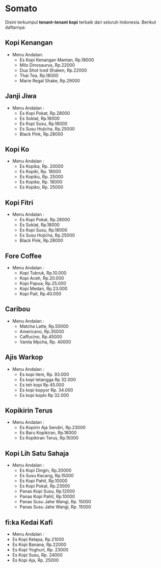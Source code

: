 # Somato

Disini terkumpul **tenant-tenant kopi** terbaik dari seluruh Indonesia. Berikut daftarnya:

## Kopi Kenangan
- Menu Andalan:
  - Es Kopi Kenangan Mantan, Rp.18000
  - Milo Dinosaurus, Rp.22000
  - Dua Shot Iced Shaken, Rp.22000
  - Thai Tea, Rp.18000
  - Marie Regal Shake, Rp.29000

## Janji Jiwa
- Menu Andalan :
  - Es Kopi Pokat, Rp.28000
  - Es Soklat, Rp.18000
  - Es Kopi Susu, Rp.18000
  - Es Susu Hojicha, Rp.25000
  - Black Pink, Rp.28000

## Kopi Ko
- Menu Andalan :
  - Es Kopika, Rp. 20000
  - Es Kopiki, Rp. 18000
  - Es Kopiku, Rp. 25000
  - Es Kopike, Rp. 18000
  - Es Kopiko, Rp. 25000

## Kopi Fitri
- Menu Andalan :
  - Es Kopi Pokat, Rp.28000
  - Es Soklat, Rp.18000
  - Es Kopi Susu, Rp.18000
  - Es Susu Hojicha, Rp.25000
  - Black Pink, Rp.28000

## Fore Coffee
  - Menu Andalan :
    - Kopi Tubruk, Rp.10.000
    - Kopi Aceh, Rp.20.000
    - Kopi Papua, Rp.25.000
    - Kopi Medan, Rp.23.000
    - Kopi Pait, Rp.40.000

## Caribou
- Menu Andalan :
  - Matcha Latte, Rp.50000
  - Americano, Rp.35000
  - Caffucino, Rp.45000
  - Vanila Mpcha, Rp. 40000

## Ajis Warkop
- Menu Andalan :
  - Es kopi item, Rp. 93.000
  - Es kopi tetangga Rp 32.000
  - Es teh kopi Rp 45.000
  - Es kopi kopyor Rp. 34.000
  - Es kopi koplo Rp 32.000

## Kopikirin Terus
- Menu Andalan :
  - Es Kopirin Aja Sendiri, Rp.23000
  - Es Baru Kopikiran, Rp.18000
  - Es Kopikiran Terus, Rp.15000

## Kopi Lih Satu Sahaja
- Menu Andalan :
  - Es Kopi Dingin, Rp.20000
  - Es Susu Kacang, Rp.15000
  - Es Kopi Pahit, Rp.10000
  - Es Kopi Pokat, Rp.23000
  - Panas Kopi Susu, Rp.12000
  - Panas Kopi Pahit, Rp.10000
  - Panas Susu Jahe Wangi, Rp. 15000
  - Panas Susu Jahe Wangi, Rp. 15000

## fi:ka Kedai Kafi
- Menu Andalan :
 - Es Kopi Kelapa, Rp.21000
 - Es Kopi Banana, Rp.22000
 - Es Kopi Yoghurt, Rp. 23000
 - Es Kopi Susu, Rp. 24000
 - Es Kopi Aja, Rp. 25000 


